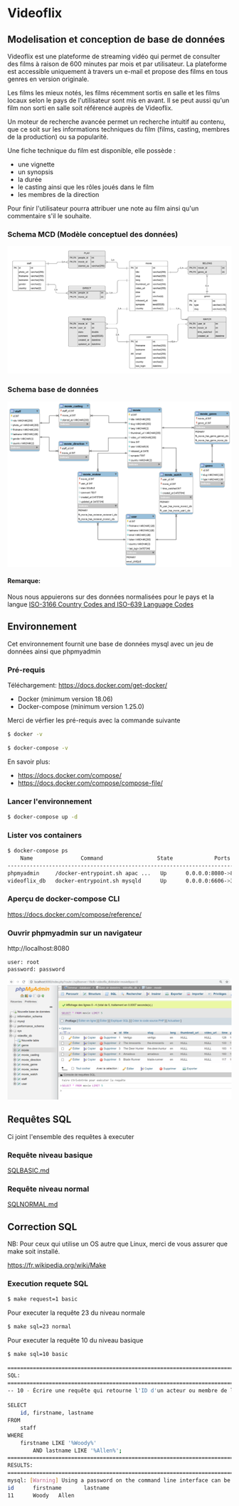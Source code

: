 # Videoflix

##  Modelisation et conception de base de données

Videoflix est une plateforme de streaming vidéo qui permet de consulter des films à raison de 600 minutes par mois et par utilisateur.
La plateforme est accessible uniquement à travers un e-mail et propose des films en tous genres en version originale.

Les films les mieux notés, les films récemment sortis en salle et les films locaux selon le pays de l'utilisateur sont mis en avant. 
Il se peut aussi qu'un film non sorti en salle soit référencé auprès de Videoflix.

Un moteur de recherche avancée permet un recherche intuitif au contenu, que ce soit sur les informations techniques du film (films, casting, membres de la production) ou sa popularité.

Une fiche technique du film est disponible, elle possède :
* une vignette
* un synopsis
* la durée
* le casting ainsi que les rôles joués dans le film
* les membres de la direction

Pour finir l'utilisateur pourra attribuer une note au film ainsi qu'un commentaire s'il le souhaite.

### Schema MCD (Modèle conceptuel des données)
![schema-entity-relationship-model.png](schema-entity-relationship-model.png)

### Schema base de données 
![schema-entity-relationship-model.png](schema-database.png)

#### Remarque: 
Nous nous appuierons sur des données normalisées pour le pays et la langue 
[ISO-3166 Country Codes and ISO-639 Language Codes](https://docs.oracle.com/cd/E13214_01/wli/docs92/xref/xqisocodes.html)


## Environnement

Cet environnement fournit une base de données mysql avec un jeu de données ainsi que phpmyadmin

### Pré-requis

Téléchargement: https://docs.docker.com/get-docker/

* Docker (minimum version 18.06)
* Docker-compose (minimum version 1.25.0)

Merci de vérfier les pré-requis avec la commande suivante

```bash
$ docker -v
``` 

```bash
$ docker-compose -v
``` 
En savoir plus:
* https://docs.docker.com/compose/
* https://docs.docker.com/compose/compose-file/


### Lancer l'environnement

```bash
$ docker-compose up -d
```

### Lister vos containers

```bash
$ docker-compose ps
    Name               Command                 State             Ports
---------------------------------------------------------------------------------------------
phpmyadmin     /docker-entrypoint.sh apac ...   Up      0.0.0.0:8080->80/tcp
videoflix_db   docker-entrypoint.sh mysqld      Up      0.0.0.0:6606->3306/tcp, 33060/tcp
```

### Aperçu de docker-compose CLI
https://docs.docker.com/compose/reference/


### Ouvrir phpmyadmin sur un navigateur
http://localhost:8080

```
user: root
password: password
``` 

![schema-entity-relationship-model.png](phpmyadmin.png)


## Requêtes SQL
Ci joint l'ensemble des requêtes à executer

### Requête niveau basique

[SQLBASIC.md](SQLBASIC.md)

### Requête niveau normal

[SQLNORMAL.md](SQLNORMAL.md)

## Correction SQL

NB: Pour ceux qui utilise un OS autre que Linux, merci de vous assurer que make soit installé.

https://fr.wikipedia.org/wiki/Make


### Execution requete SQL
```bash
$ make request=1 basic
```

Pour executer la requête 23 du niveau normale

```bash
$ make sql=23 normal
```

Pour executer la requête 10 du niveau basique

```bash
$ make sql=10 basic
```

```bash
===============================================================================================================================================
SQL:
===============================================================================================================================================
-- 10 - Écrire une requête qui retourne l'ID d'un acteur ou membre de la direction dont le prénom est 'Woody' et le nom de famille est 'Allen'

SELECT
    id, firstname, lastname
FROM
    staff
WHERE
    firstname LIKE '%Woody%'
        AND lastname LIKE '%Allen%';
===============================================================================================================================================
RESULTS:
===============================================================================================================================================
mysql: [Warning] Using a password on the command line interface can be insecure.
id      firstname       lastname
11      Woody   Allen
```
